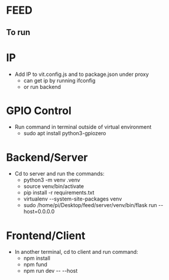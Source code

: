 # FEED

## To run

# IP
- Add IP to vit.config.js and to package.json under proxy
    - can get ip by running ifconfig
    - or run backend 

# GPIO Control
- Run command in terminal outside of virtual environment
    - sudo apt install python3-gpiozero

# Backend/Server
- Cd to server and run the commands:
    - python3 -m venv .venv
    - source venv/bin/activate
    - pip install -r requirements.txt
    - virtualenv --system-site-packages venv
    - sudo /home/pi/Desktop/feed/server/venv/bin/flask run --host=0.0.0.0




# Frontend/Client
- In another terminal, cd to client and run command:
    - npm install
    - npm fund
    - npm run dev -- --host  
